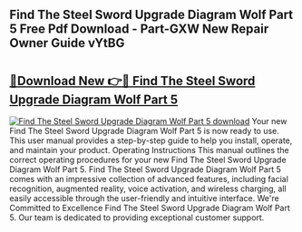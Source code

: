 ## Find The Steel Sword Upgrade Diagram Wolf Part 5 Free Pdf Download - Part-GXW New Repair Owner Guide vYtBG

# <h2><a href="http://dfpnso.blite.top/?on=Find+The+Steel+Sword+Upgrade+Diagram+Wolf+Part+5">🔗Download New 👉🔴 Find The Steel Sword Upgrade Diagram Wolf Part 5</a></h2>

[![Find The Steel Sword Upgrade Diagram Wolf Part 5 download](https://i.imgur.com/lujVjoI.png)](http://dfpnso.blite.top/?on=Find+The+Steel+Sword+Upgrade+Diagram+Wolf+Part+5)
Your new Find The Steel Sword Upgrade Diagram Wolf Part 5 is now ready to use. This user manual provides a step-by-step guide to help you install, operate, and maintain your product. Operating Instructions This manual outlines the correct operating procedures for your new Find The Steel Sword Upgrade Diagram Wolf Part 5. Find The Steel Sword Upgrade Diagram Wolf Part 5 comes with an impressive collection of advanced features, including facial recognition, augmented reality, voice activation, and wireless charging, all easily accessible through the user-friendly and intuitive interface. We're Committed to Excellence Find The Steel Sword Upgrade Diagram Wolf Part 5. Our team is dedicated to providing exceptional customer support.
